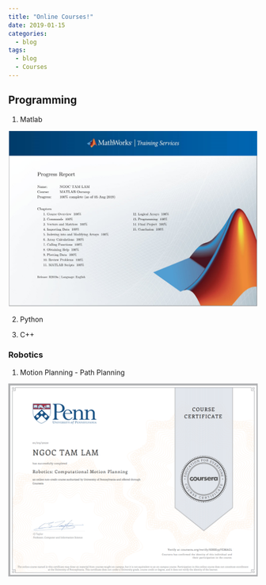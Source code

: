 ```yaml
---
title: "Online Courses!"
date: 2019-01-15
categories:
  - blog
tags:
  - blog
  - Courses
---
```

## Programming
1. Matlab

![alttext](/assets/images/MatlabOnramp.jpg)

2. Python

3. C++

### Robotics
1. Motion Planning - Path Planning

![alttext](/assets/images/MotionPlanning.png)

